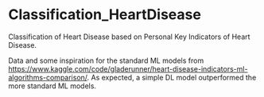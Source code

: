 # Classification_HeartDisease
Classification of Heart Disease based on Personal Key Indicators of Heart Disease.

Data and some inspiration for the standard ML models from https://www.kaggle.com/code/gladerunner/heart-disease-indicators-ml-algorithms-comparison/.
As expected, a simple DL model outperformed the more standard ML models.

